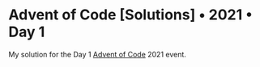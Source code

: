 # Advent of Code [Solutions] • 2021 • Day 1
My solution for the Day 1 [Advent of Code](https://adventofcode.com) 2021 event.
